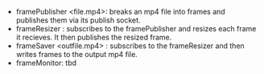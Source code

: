 - framePublisher <file.mp4>: breaks an mp4 file into frames and publishes them via its publish socket.
- frameResizer <width> <height> : subscribes to the framePublisher and resizes each frame it recieves.  It then publishes the resized frame.
- frameSaver <outfile.mp4> : subscribes to the frameResizer and then writes frames to the output mp4 file.
- frameMonitor: tbd
